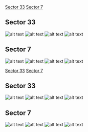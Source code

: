 [Sector 33](#sector33)
[Sector 7](#sector7)

<a name = "sector33"></a>
## Sector 33
![alt text](/tt/HAT-P-24_Sector_33/HAT-P-24_Sector_33_a_TimeSeries.png)
![alt text](/tt/HAT-P-24_Sector_33/HAT-P-24_Sector_33_b_FoldedLightCurve.png)
![alt text](/tt/HAT-P-24_Sector_33/HAT-P-24_Sector_33_b_IndividualTransitsWithFit.png)
![alt text](/tt/HAT-P-24_Sector_33/HAT-P-24_Sector_33_c_TimingResiduals.png)

<a name = "sector7"></a>
## Sector 7
![alt text](/tt/HAT-P-24_Sector_7/HAT-P-24_Sector_7_a_TimeSeries.png)
![alt text](/tt/HAT-P-24_Sector_7/HAT-P-24_Sector_7_b_FoldedLightCurve.png)
![alt text](/tt/HAT-P-24_Sector_7/HAT-P-24_Sector_7_b_IndividualTransitsWithFit.png)
![alt text](/tt/HAT-P-24_Sector_7/HAT-P-24_Sector_7_c_TimingResiduals.png)

[Sector 33](#sector33)
[Sector 7](#sector7)

<a name = "sector33"></a>
## Sector 33
![alt text](/tt/HAT-P-24_Sector_33/HAT-P-24_Sector_33_a_TimeSeries.png)
![alt text](/tt/HAT-P-24_Sector_33/HAT-P-24_Sector_33_b_FoldedLightCurve.png)
![alt text](/tt/HAT-P-24_Sector_33/HAT-P-24_Sector_33_b_IndividualTransitsWithFit.png)
![alt text](/tt/HAT-P-24_Sector_33/HAT-P-24_Sector_33_c_TimingResiduals.png)

<a name = "sector7"></a>
## Sector 7
![alt text](/tt/HAT-P-24_Sector_7/HAT-P-24_Sector_7_a_TimeSeries.png)
![alt text](/tt/HAT-P-24_Sector_7/HAT-P-24_Sector_7_b_FoldedLightCurve.png)
![alt text](/tt/HAT-P-24_Sector_7/HAT-P-24_Sector_7_b_IndividualTransitsWithFit.png)
![alt text](/tt/HAT-P-24_Sector_7/HAT-P-24_Sector_7_c_TimingResiduals.png)

